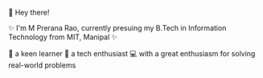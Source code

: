 👋 Hey there!

✨ I'm M Prerana Rao, currently presuing my B.Tech in Information Technology from MIT, Manipal ✨ 

🦋 a keen learner 🌱 a tech enthusiast 💻 with a great enthusiasm for solving real-world problems 
